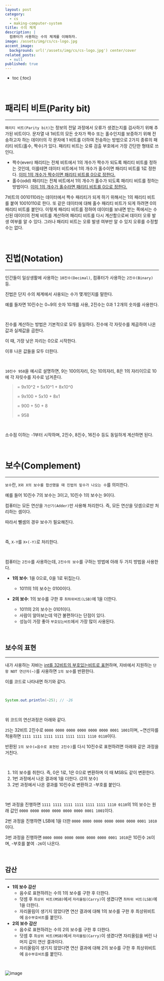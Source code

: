 ```yaml
---
layout: post
category:
  - cs
  - making-computer-system
title: 수의 체계
description: |
  컴퓨터가 사용하는 수의 체계를 이해하자.  
image: /assets/img/cs/cs-logo.jpg
accent_image:
  background: url('/assets/img/cs/cs-logo.jpg') center/cover
related_posts:
  - null
published: true
---
```


* toc
{:toc}

<br />

# 패리티 비트(Parity bit)

---

`패리티 비트(Parity bit)`는 정보의 전달 과정에서 오류가 생겼는지를 검사하기 위해 추가된 비트이다. 문자열 내 1비트의 모든 숫자가 짝수 또는 홀수인지를 보증하기 위해 전송하고자 하는 데이터의 각 문자에 1 비트를 더하여 전송하는 방법으로 2가지 종류의 패리티 비트(홀수, 짝수)가 있다. 패리티 비트는 오류 검출 부호에서 가장 간단한 형태로 쓰인다.

- 짝수(even) 패리티는 전체 비트에서 1의 개수가 짝수가 되도록 패리티 비트를 정하는 것인데, 이를테면 데이터 비트에서 1의 개수가 홀수이면 패리티 비트를 1로 정한다. <u>이미 1의 개수가 짝수이면 패리티 비트를 0으로 정한다.</u>
- 홀수(odd) 패리티는 전체 비트에서 1의 개수가 홀수가 되도록 패리티 비트를 정하는 방법이다. <u>이미 1의 개수가 홀수라면 패리티 비트를 0으로 정한다.</u>

7비트의 0010110라는 데이터에서 짝수 패리티가 되게 하기 위해서는 1의 패리티 비트를 붙여 10010110로 한다. 또 같은 데이터에 대해 홀수 패리티 비트가 되게 하려면 0의 패리티 비트를 붙인다. 이렇게 패리티 비트를 정하여 데이터를 보내면 받는 쪽에서는 수신된 데이터의 전체 비트를 계산하여 패리티 비트를 다시 계산함으로써 데이터 오류 발생 여부를 알 수 있다. 그러나 패리티 비트는 오류 발생 여부만 알 수 있지 오류를 수정할 수는 없다.

<br />

# 진법(Notation)

---

인간들이 일상생활에 사용하는 `10진수(Decimal)`, 컴퓨터가 사용하는 `2진수(Binary)` 등.

진법은 단지 수의 체계에서 사용되는 수가 몇개인지를 말한다.

예를 들자면 10진수는 0~9의 숫자 10개를 사용, 2진수는 0과 1 2개의 숫자를 사용한다.

<br />

진수를 계산하는 방법은 기본적으로 모두 동일하다. 진수에 각 자릿수를 제곱하여 나온 값과 실제값을 곱한다. 

이 때, 가장 낮은 자리는 0으로 시작한다.

이후 나온 값들을 모두 더한다.

<br />

`10진수 958`을 예시로 설명하면,
9는 100의자리, 5는 10의자리, 8은 1의 자리이므로 10에 각 자릿수를 지수로 넘겨준다.



> = 9x10^2 + 5x10^1 + 8x10^0
>
> = 9x100 + 5x10 + 8x1
>
> = 900 + 50 + 8
>
> = 958

<br />

소수점 이하는 -1부터 시작하며, 2진수, 8진수, 16진수 등도 동일하게 계산하면 된다.

<br />

# 보수(Complement)

---

`보수`란, `X와 X의 보수를 합산했을 때 진법의 밑수가 나오는 수`를 의미한다.

예를 들어 10진수 7의 보수는 3이고, 10진수 1의 보수는 9이다.

컴퓨터는 모든 연산을 `가산기(Adder)`만 사용해 처리한다. 즉, 모든 연산을 덧셈으로만 처리하는 셈이다.

따라서 뺄셈의 경우 보수가 필요해진다.

<br />

즉, `X-Y`를 `X+(-Y)`로 처리한다.

<br />

컴퓨터는 `2진수`를 사용하는데, `2진수의 보수`를 구하는 방법에 아래 두 가지 방법을 사용한다.

- **1의 보수**: 1을 0으로, 0을 1로 뒤집는다.
  - 1011의 1의 보수는 0100이다.

- **2의 보수**: 1의 보수를 구한 후 `최하위비트(LSB)`에 1을 더한다.
  - 1011의 2의 보수는 0101이다.
  - 사람이 알아보는데 약간 불편하다는 단점이 있다.
  - 성능이 가장 좋아 `부호있는비트`에서 가장 많이 사용된다.

<br />

## 보수의 표현

---

내가 사용하는 자바는 <u>int를 32비트의 부호있는비트로 표현</u>하며, 자바에서 지원하는 `단항 NOT 연산자(~)`를 사용하면 `1의 보수`를 반환한다.

이를 코드로 나타내면 하기와 같다.

<br />

```java
System.out.println(~25); // -26
```

<br />

위 코드의 연산과정은 아래와 같다.

`25`는 32비트 2진수로 `0000 0000 0000 0000 0000 0000 0001 1001`이며, ~연산자를 적용하면 `1111 1111 1111 1111 1111 1111 1110 0110`이다.

반환된 `1의 보수(=음수로 표현된 2진수)`를 다시 10진수로 표현하려면 아래와 같은 과정을 거친다.

<br />

1. 1의 보수를 취한다. 즉, 0은 1로, 1은 0으로 변환하며 이 때 MSB도 같이 변환한다.
2. 1번 과정에서 나온 결과에 1을 더한다. (2의 보수)
3. 2번 과정에서 나온 결과를 10진수로 변환하고 -부호를 붙인다.

<br />

1번 과정을 진행하면 `1111 1111 1111 1111 1111 1111 1110 0110`의 1의 보수는 원래 값인 `0000 0000 0000 0000 0000 0000 0001 1001`이다.

2번 과정을 진행하면 LSB에 1을 더한 `0000 0000 0000 0000 0000 0000 0001 1010`이다.

3번 과정을 진행하면 `0000 0000 0000 0000 0000 0000 0001 1010`은 10진수 `26`이며, -부호를 붙여 `-26`이 나온다.

<br />

## 감산

---

- **1의 보수 감산**
  - 음수로 표현하려는 수의 1의 보수를 구한 후 더한다.
  - 덧셈 후 `최상위 비트(MSB)`에서 `자리올림(Carry)`이 생겼다면 `최하위 비트(LSB)`에 1을 더한다.
  - 자리올림이 생기지 않았다면 연산 결과에 대해 1의 보수를 구한 후 최상위비트에 `음수부호비트`를 붙인다.
- **2의 보수 감산**
  - 음수로 표현하려는 수의 2의 보수를 구한 후 더한다.
  - 덧셈 후 `최상위 비트(MSB)`에서 `자리올림(Carry)`이 생겼다면 자리올림을 버린 나머지 값이 연산 결과이다.
  - 자리올림이 생기지 않았다면 연산 결과에 대해 2의 보수를 구한 후 최상위비트에 `음수부호비트`를 붙인다.

<br />

![image](https://user-images.githubusercontent.com/71188307/139531667-7e290ae6-69eb-4aef-a33a-adae2959a45e.png)

<br />
